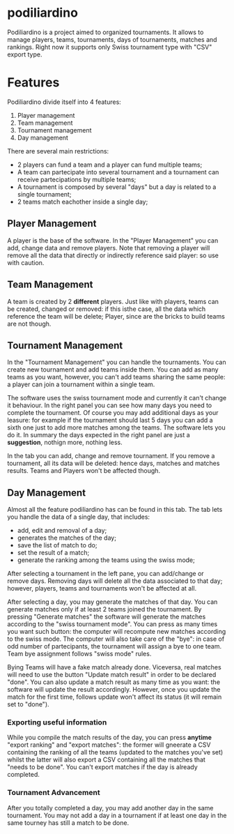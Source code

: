 # podiliardino

Podiliardino is a project aimed to organized tournaments. It allows to manage players, teams, tournaments, days of tournaments, matches and rankings.
Right now it supports only Swiss tournament type with "CSV" export type. 

# Features

Podiliardino divide itself into 4 features:

1. Player management
2. Team management
3. Tournament management
4. Day management


There are several main restrictions:
 * 2 players can fund a team and a player can fund multiple teams;
 * A team can partecipate into several tournament and a tournament can receive partecipations by multiple teams;
 * A tournament is composed by several "days" but a day is related to a single tournament;
 * 2 teams match eachother inside a single day; 

## Player Management

A player is the base of the software. In the "Player Management" you can add, change data and remove players. Note that removing a player will remove all the 
data that directly or indirectly reference said player: so use with caution.

## Team Management

A team is created by 2 **different** players. Just like with players, teams can be created, changed or removed: if this isthe case, all the data which reference the team will be delete; Player, since are the bricks to build teams are not though.

## Tournament Management

In the "Tournament Management" you can handle the tournaments. You can create new tournament and add teams inside them. You can add as many teams as you want, however, you can't add teams sharing the same people: a player can join a tournament within a single team.

The software uses the swiss tournament mode and currently it can't change it behaviour. In the right panel you can see how many days you need to complete the tournament. Of course you may add additional days as your leasure: for example if the tournament should last 5 days you can add a sixth one just to add more matches among the teams. The software lets you do it. In summary the days expected in the right panel are just a **suggestion**, nothign more, nothing less.

In the tab you can add, change and remove tournament. If you remove a tournament, all its data will be deleted: hence days, matches and matches results. Teams and Players won't be affected though.

## Day Management

Almost all the feature podiliardino has can be found in this tab. The tab lets you handle the data of a single day, that includes:
 * add, edit and removal of a day;
 * generates the matches of the day;
 * save the list of match to do;
 * set the result of a match;
 * generate the ranking among the teams using the swiss mode;
 
After selecting a tournament in the left pane, you can add/change or remove days. Removing days will delete all the data associated to that day; however, players, teams and tournaments won't be affected at all.

After selecting a day, you may generate the matches of that day. You can generate matches only if at least 2 teams joined the tournament. By pressing "Generate matches" the software will generate the matches according to the "swiss tournament mode". You can press as many times you want such button: the computer will recompute new matches according to the swiss mode. The computer will also take care of the "bye": in case of odd number of partecipants, the tournament will assign a bye to one team. Team bye assignment follows "swiss mode" rules. 

Bying Teams will have a fake match already done. Viceversa, real matches will need to use the button "Update match result" in order to be declared "done".
You can also update a match result as many time as you want: the software will update the result accordingly. However, once you update the match for the first time, follows update won't affect its status (it will remain set to "done").

### Exporting useful information

While you compile the match results of the day, you can press **anytime** "export ranking" and "export matches": the former will gneerate a CSV containing the ranking of all the teams (updated to the matches you've set) whilst the latter will also export a CSV containing all the matches that "needs to be done". You can't export matches if the day is already completed. 

### Tournament Advancement

After you totally completed a day, you may add another day in the same tournament. You may not add a day in a tournament if at least one day in the same tourney has still a match to be done.
 
 